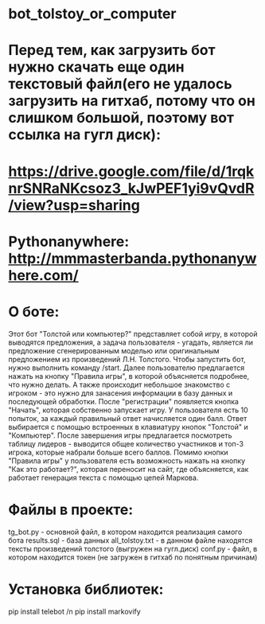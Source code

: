 # bot_tolstoy_or_computer

# Перед тем, как загрузить бот нужно скачать еще один текстовый файл(его не удалось загрузить на гитхаб, потому что он слишком большой, поэтому вот ссылка на гугл диск):
# https://drive.google.com/file/d/1rqknrSNRaNKcsoz3_kJwPEF1yi9vQvdR/view?usp=sharing

# Pythonanywhere: http://mmmasterbanda.pythonanywhere.com/

# О боте:
Этот бот "Толстой или компьютер?" представляет собой игру, в которой выводятся предложения, а задача пользователя - угадать, является ли предложение сгенерированным моделью или оригинальным предложением из произведений Л.Н. Толстого. 
Чтобы запустить бот, нужно выполнить команду /start. Далее пользователю предлагается нажать на кнопку "Правила игры", в которой объясняется подробнее, что нужно делать. А также происходит небольшое знакомство с игроком - это нужно для занасения информации в базу данных и последующей обработки. После "регистрации" появляется кнопка "Начать", которая собственно запускает игру. У пользователя есть 10 попыток, за каждый правильный ответ начисляется один балл. Ответ выбирается с помощью встроенных в клавиатуру кнопок "Толстой" и "Компьютер". После завершения игры предлагается посмотреть таблицу лидеров - выводится общее количество участников и топ-3 игрока, которые набрали больше всего баллов. Помимо кнопки "Правила игры" у пользователя есть возможность нажать на кнопку "Как это работает?", которая переносит на сайт, где объясняется, как работает генерация текста с помощью цепей Маркова.

# Файлы в проекте:
tg_bot.py - основной файл, в котором находится реализация самого бота 
results.sql - база данных
all_tolstoy.txt - в данном файле находятся тексты произведений толстого (выгружен на гугл.диск)
conf.py - файл, в котором находится токен (не загружен в гитхаб по понятным причинам)

# Установка библиотек:
pip install telebot /n
pip install markovify
